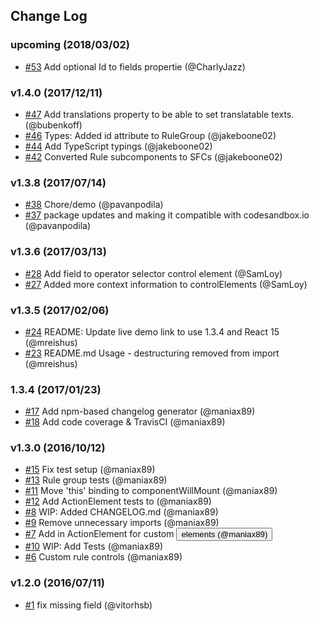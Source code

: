 ## Change Log

### upcoming (2018/03/02)
- [#53](https://github.com/sapientglobalmarkets/react-querybuilder/pull/53) Add optional Id to fields propertie (@CharlyJazz)

### v1.4.0 (2017/12/11)
- [#47](https://github.com/sapientglobalmarkets/react-querybuilder/pull/47) Add translations property to be able to set translatable texts. (@bubenkoff)
- [#46](https://github.com/sapientglobalmarkets/react-querybuilder/pull/46) Types: Added id attribute to RuleGroup (@jakeboone02)
- [#44](https://github.com/sapientglobalmarkets/react-querybuilder/pull/44) Add TypeScript typings (@jakeboone02)
- [#42](https://github.com/sapientglobalmarkets/react-querybuilder/pull/42) Converted Rule subcomponents to SFCs (@jakeboone02)

### v1.3.8 (2017/07/14)
- [#38](https://github.com/sapientglobalmarkets/react-querybuilder/pull/38) Chore/demo (@pavanpodila)
- [#37](https://github.com/sapientglobalmarkets/react-querybuilder/pull/37) package updates and making it compatible with codesandbox.io (@pavanpodila)

### v1.3.6 (2017/03/13)
- [#28](https://github.com/sapientglobalmarkets/react-querybuilder/pull/28) Add field to operator selector control element (@SamLoy)
- [#27](https://github.com/sapientglobalmarkets/react-querybuilder/pull/27) Added more context information to controlElements (@SamLoy)

### v1.3.5 (2017/02/06)
- [#24](https://github.com/sapientglobalmarkets/react-querybuilder/pull/24) README: Update live demo link to use 1.3.4 and React 15 (@mreishus)
- [#23](https://github.com/sapientglobalmarkets/react-querybuilder/pull/23) README.md Usage - destructuring removed from import (@mreishus)

### 1.3.4 (2017/01/23)
- [#17](https://github.com/sapientglobalmarkets/react-querybuilder/pull/17) Add npm-based changelog generator (@maniax89)
- [#18](https://github.com/sapientglobalmarkets/react-querybuilder/pull/18) Add code coverage & TravisCI (@maniax89)

### v1.3.0 (2016/10/12)
- [#15](https://github.com/sapientglobalmarkets/react-querybuilder/pull/15) Fix test setup (@maniax89)
- [#13](https://github.com/sapientglobalmarkets/react-querybuilder/pull/13) Rule group tests (@maniax89)
- [#11](https://github.com/sapientglobalmarkets/react-querybuilder/pull/11) Move 'this' binding to componentWillMount (@maniax89)
- [#12](https://github.com/sapientglobalmarkets/react-querybuilder/pull/12) Add ActionElement tests to <Rule /> (@maniax89)
- [#8](https://github.com/sapientglobalmarkets/react-querybuilder/pull/8) WIP: Added CHANGELOG.md (@maniax89)
- [#9](https://github.com/sapientglobalmarkets/react-querybuilder/pull/9) Remove unnecessary imports (@maniax89)
- [#7](https://github.com/sapientglobalmarkets/react-querybuilder/pull/7) Add in ActionElement for custom <button /> elements (@maniax89)
- [#10](https://github.com/sapientglobalmarkets/react-querybuilder/pull/10) WIP: Add <Rule /> Tests (@maniax89)
- [#6](https://github.com/sapientglobalmarkets/react-querybuilder/pull/6) Custom rule controls (@maniax89)

### v1.2.0 (2016/07/11)
- [#1](https://github.com/sapientglobalmarkets/react-querybuilder/pull/1) fix missing field (@vitorhsb)
